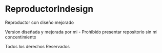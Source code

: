 # ReproductorIndesign
Reproductor con diseño mejorado

Version diseñada y mejorada por mi - Prohibido presentar repositorio sin mi concentimiento

Todos los derechos Reservados